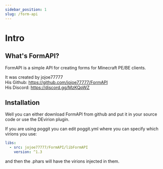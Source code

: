 ```yaml
---
sidebar_position: 1
slug: /form-api
---
```


# Intro

## What's FormAPI?

FormAPI is a simple API for creating forms for Minecraft PE/BE clients.  

It was created by jojoe77777  
His Github: <https://github.com/jojoe77777/FormAPI>  
His Discord: <https://discord.gg/MzKQpWZ>  

## Installation

Well you can either download FormAPI from github and put it in your source code or use the DEvirion plugin.

If you are using poggit you can edit poggit.yml where you can specify which virions you use:

```yml
libs:
  - src: jojoe77777/FormAPI/libFormAPI
    version: ^1.3
```

and then the .phars will have the virions injected in them.
